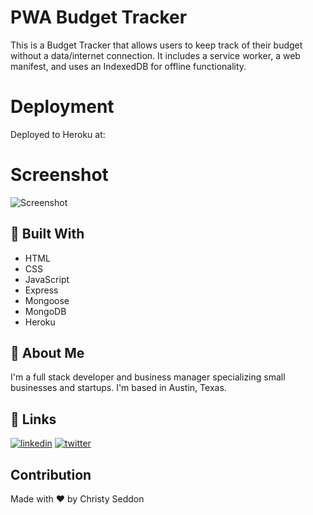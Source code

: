 # PWA Budget Tracker

This is a Budget Tracker that allows users to keep track of their budget without a data/internet connection. It includes a service worker, a web manifest, and uses an IndexedDB for offline functionality. 

# Deployment

Deployed to Heroku at:

# Screenshot

![Screenshot]()

## 🧐 Built With

* HTML
* CSS
* JavaScript
* Express
* Mongoose
* MongoDB
* Heroku

## 🚀 About Me
I'm a full stack developer and business manager specializing small businesses and startups.  I'm based in Austin, Texas. 

## 🔗 Links

[![linkedin](https://img.shields.io/badge/linkedin-0A66C2?style=for-the-badge&logo=linkedin&logoColor=white)](https://www.linkedin.com/in/christine-seddon-2a97a2158/)
[![twitter](https://img.shields.io/badge/twitter-1DA1F2?style=for-the-badge&logo=twitter&logoColor=white)](https://twitter.com/coderchristy)


## Contribution
Made with ❤️ by Christy Seddon
